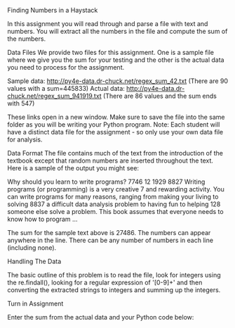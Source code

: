 Finding Numbers in a Haystack

In this assignment you will read through and parse a file with text and numbers. You will extract all the numbers in the file and compute the sum of the numbers.

Data Files
We provide two files for this assignment. One is a sample file where we give you the sum for your testing and the other is the actual data you need to process for the assignment.

Sample data: http://py4e-data.dr-chuck.net/regex_sum_42.txt (There are 90 values with a sum=445833)
Actual data: http://py4e-data.dr-chuck.net/regex_sum_941919.txt (There are 86 values and the sum ends with 547)

These links open in a new window. Make sure to save the file into the same folder as you will be writing your Python program. Note: Each student will have a distinct data file for the assignment - so only use your own data file for analysis.

Data Format
The file contains much of the text from the introduction of the textbook except that random numbers are inserted throughout the text. Here is a sample of the output you might see:

Why should you learn to write programs? 7746
12 1929 8827
Writing programs (or programming) is a very creative
7 and rewarding activity.  You can write programs for
many reasons, ranging from making your living to solving
8837 a difficult data analysis problem to having fun to helping 128
someone else solve a problem.  This book assumes that
everyone needs to know how to program ...

The sum for the sample text above is 27486. The numbers can appear anywhere in the line. There can be any number of numbers in each line (including none).

Handling The Data

The basic outline of this problem is to read the file, look for integers using the re.findall(), looking for a regular expression of '[0-9]+' and then converting the extracted strings to integers and summing up the integers.

Turn in Assignment

Enter the sum from the actual data and your Python code below:
